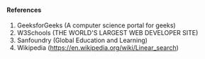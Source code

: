 #### References
1. GeeksforGeeks (A computer science portal for geeks)<br>
2. W3Schools (THE WORLD'S LARGEST WEB DEVELOPER SITE)<br>
3. Sanfoundry (Global Education and Learning)<br>
4. Wikipedia (https://en.wikipedia.org/wiki/Linear_search)<br>
